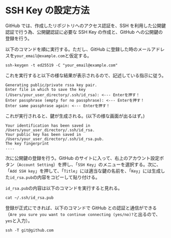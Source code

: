 # SSH Key の設定方法

GitHub では、作成したリポジトリへのアクセス認証を、SSH を利用した公開鍵認証で行う為、公開鍵認証に必要な SSH Key の作成と、GitHub への公開鍵の登録を行う。

以下のコマンドを順に実行する。ただし、GitHub に登録した時のメールアドレスを`your_email@example.com`と仮定する。

```
ssh-keygen -t ed25519 -C "your_email@example.com"
```

これを実行すると以下の様な結果が表示されるので、記述している指示に従う。

```
Generating public/private rssa key pair.
Enter file in which to save the key
(/Users/your_user_directory/.ssh/id_rsa): <--- Enterを押す！
Enter passphrase (empty for no passphrase): <--- Enterを押す！
Enter same passphrase again: <--- Enterを押す！
```

これが実行されると、鍵が生成される。(以下の様な画面が出るはず。)

```
Your identification has been saved in /Users/your_user_directory/.ssh/id_rsa.
Your public key has been saved in /Users/your_user_directory/.ssh/id_rsa.pub.
The key fingerprint
....
```

次に公開鍵の登録を行う。GitHub のサイトに入って、右上のアカウント設定ボタン（`Account Setting`）を押し、「`SSH Key`」のメニューを選択する。次に、「`Add SSH key`」を押して、「`Title`」には適当な鍵の名前を、「`Key`」には生成した`id_rsa.pub`の内容をコピーして貼り付ける。

`id_rsa.pub`の内容は以下のコマンドを実行すると見れる。

```
cat ~/.ssh/id_rsa.pub
```

登録が正式にできれば、以下のコマンドで GitHub との認証と通信ができる（`Are you sure you want to continue connecting (yes/no)?`と出るので、`yes`と入力）。

```
ssh -T git@github.com
```
